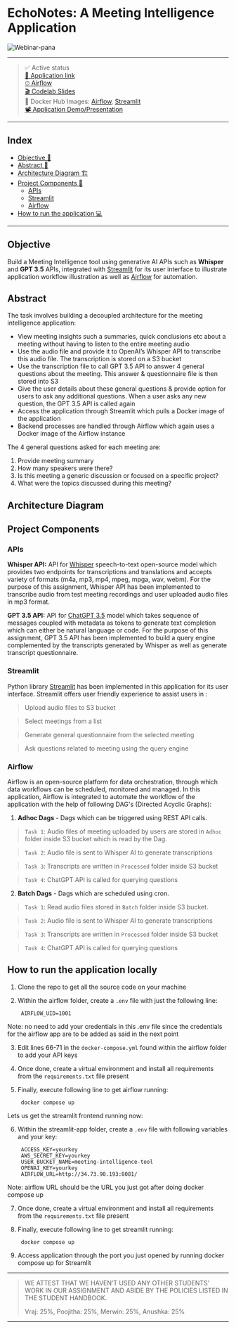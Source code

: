 # EchoNotes: A Meeting Intelligence Application

![Webinar-pana](https://user-images.githubusercontent.com/46862684/229015820-c303a49e-dd60-4381-a77a-165e0f9aa562.svg)

----- 

> ✅ Active status <br>
> [🚀 Application link](http://34.73.90.193:8082) <br>
> [⏱ Airflow](http://34.73.90.193:8081) <br>
> [🎬 Codelab Slides](https://codelabs-preview.appspot.com/?file_id=10g_VR_sg49wRqfq8tMtr2pbBg80EHSgA2Rqd8R1MaiI#0) <br>
> 🐳 Docker Hub Images: [Airflow](https://hub.docker.com/repository/docker/mashruwalav/echonotes_airflow_v2/general), [Streamlit](https://hub.docker.com/repository/docker/mashruwalav/echonotes_streamlitapp_v2/general) <br>
> [📽️ Application Demo/Presentation](tba)

----- 

## Index
  - [Objective 🎯](#objective)
  - [Abstract 📝](#abstract)
  - [Architecture Diagram 🏗](#architecture-diagram)
  - [Project Components 💽](#project-components)
    - [APIs](#apis)
    - [Streamlit](#streamlit)
    - [Airflow](#airflow)
  - [How to run the application 💻](#how-to-run-the-application-locally)
----- 

## Objective
Build a Meeting Intelligence tool using generative AI APIs such as **Whisper** and **GPT 3.5** APIs, integrated with [Streamlit](https://streamlit.iohttps://streamlit.io) for its user interface to illustrate application workflow illustration as well as [Airflow](https://airflow.apache.org/docs/) for automation.

## Abstract
The task involves building a decoupled architecture for the meeting intelligence application:

- View meeting insights such a summaries, quick conclusions etc about a meeting without having to listen to the entire meeting audio
- Use the audio file and provide it to OpenAI’s Whisper API to transcribe this audio file. The transcription is stored on a S3 bucket
- Use the transcription file to call GPT 3.5 API to answer 4 general questions about the meeting. This answer & questionnaire file is then stored into S3
- Give the user details about these general questions & provide option for users to ask any additional questions. When a user asks any new question, the GPT 3.5 API is called again
- Access the application through Streamlit which pulls a Docker image of the application
- Backend processes are handled through Airflow which again uses a Docker image of the Airflow instance

The 4 general questions asked for each meeting are: 

1. Provide meeting summary
2. How many speakers were there?
3. Is this meeting a generic discussion or focused on a specific project?
4. What were the topics discussed during this meeting?

## Architecture Diagram


## Project Components

### APIs
**Whisper API:** API for [Whisper](https://openai.com/research/whisper) speech-to-text open-source model which provides two endpoints for transcriptions and translations and accepts variety of formats (m4a, mp3, mp4, mpeg, mpga, wav, webm). For the purpose of this assignment, Whisper API has been implemented to transcribe audio from test meeting recordings and user uploaded audio files in mp3 format.

**GPT 3.5 API:** API for [ChatGPT 3.5](https://openai.com/research/whisper) model which takes sequence of messages coupled with metadata as tokens to generate text completion which can either be natural language or code. For the purpose of this assignment, GPT 3.5 API has been implemented to build a query engine complemented by the transcripts generated by Whisper as well as generate transcript questionnaire.

### Streamlit
Python library [Streamlit](https://streamlit.iohttps://streamlit.io) has been implemented in this application for its user interface. Streamlit offers user friendly experience to assist users in :

>  Upload audio files to S3 bucket 

>  Select meetings from a list

>  Generate general questionnaire from the selected meeting

>  Ask questions related to meeting using the query engine

### Airflow
Airflow is an open-source platform for data orchestration, through which data workflows can be scheduled, monitored and managed. In this application, Airflow is integrated to automate the workflow of the application with the help of following DAG's (Directed Acyclic Graphs):

1) **Adhoc Dags** - Dags which can be triggered using REST API calls.

> `Task 1`: Audio files of meeting uploaded by users are stored in `Adhoc` folder inside S3 bucket which is read by the Dag.

> `Task 2`: Audio file is sent to Whisper AI to generate transcriptions

> `Task 3`: Transcripts are written in `Processed` folder inside S3 bucket

> `Task 4`: ChatGPT API is called for querying questions

2) **Batch Dags** - Dags which are scheduled using cron.

> `Task 1`: Read audio files stored in `Batch` folder inside S3 bucket.

> `Task 2`: Audio file is sent to Whisper AI to generate transcriptions

> `Task 3`: Transcripts are written in `Processed` folder inside S3 bucket

> `Task 4`: ChatGPT API is called for querying questions


## How to run the application locally

1. Clone the repo to get all the source code on your machine

2. Within the airflow folder, create a `.env` file with just the following line: 

        AIRFLOW_UID=1001
        
Note: no need to add your credentials in this .env file since the credentials for the airflow app are to be added as said in the next point

3. Edit lines 66-71 in the `docker-compose.yml` found within the airflow folder to add your API keys

4. Once done, create a virtual environment and install all requirements from the `requirements.txt` file present

5. Finally, execute following line to get airflow running: 

        docker compose up

Lets us get the streamlit frontend running now:

6. Within the streamlit-app folder, create a `.env` file with following variables and your key: 

        ACCESS_KEY=yourkey
        AWS_SECRET_KEY=yourkey
        USER_BUCKET_NAME=meeting-intelligence-tool
        OPENAI_KEY=yourkey
        AIRFLOW_URL=http://34.73.90.193:8081/

Note: airflow URL should be the URL you just got after doing docker compose up

7. Once done, create a virtual environment and install all requirements from the `requirements.txt` file present 

8. Finally, execute following line to get streamlit running: 

        docker compose up

9. Access application through the port you just opened by running docker compose up for Streamlit

-----
> WE ATTEST THAT WE HAVEN’T USED ANY OTHER STUDENTS’ WORK IN OUR ASSIGNMENT AND ABIDE BY THE POLICIES LISTED IN THE STUDENT HANDBOOK.
> 
> Vraj: 25%, Poojitha: 25%, Merwin: 25%, Anushka: 25%
-----
